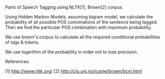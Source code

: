Parts of Speech Tagging using NLTK[1], Brown[2] corpus.

Using Hidden Markov Models, assuming bigram model, we calculate the probability of all possible POS comninations of the sentence being tagged. Then we find the particular POS combination with maximum probability.

We use brown's corpus to calculate all the required conditional probabilities of tags & tokens.

We use logarithm of the probability in order not to lose precision.

References:

[1] http://www.nltk.org/
[2] http://clu.uni.no/icame/brown/bcm.html
